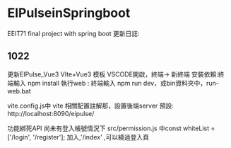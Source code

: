 # EIPulseinSpringboot
EEIT71 final project with spring boot
更新日誌:

## 1022
更新EIPulse_Vue3 
VIte+Vue3 模板 
VSCODE開啟，終端-> 新終端
安裝依賴:終端輸入 npm install
執行web : 終端輸入 npm run dev，或bin資料夾中，run-web.bat

vite.config.js中 vite 相關配置註解那，設置後端server
預設:
 http://localhost:8090/eipulse/

功能綁死API 尚未有登入帳號情況下
src/permission.js 中const whiteList = ['/login', '/register']; 加入,'/index' ,可以繞過登入頁